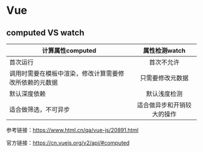 # Vue

## computed VS watch
| 计算属性computed        | 属性检测watch  |
| --------------------- |:-------------:|
| 首次运行      | 首次不允许 |
| 调用时需要在模板中渲染，修改计算需要修改所依赖的元数据      | 只需要修改元数据      |
| 默认深度依赖 | 默认浅度检测     |
| 适合做筛选，不可异步 | 适合做异步和开销较大的操作     |

参考链接：https://www.html.cn/qa/vue-js/20891.html

官方链接：https://cn.vuejs.org/v2/api/#computed